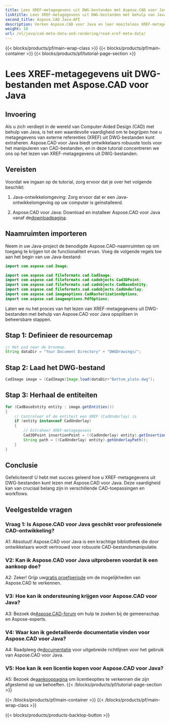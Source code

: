 ```yaml
---
title: Lees XREF-metagegevens uit DWG-bestanden met Aspose.CAD voor Java
linktitle: Lees XREF-metagegevens uit DWG-bestanden met behulp van Java
second_title: Aspose.CAD Java-API
description: Verken Aspose.CAD voor Java en leer moeiteloos XREF-metagegevens uit DWG-bestanden lezen. Geef uw CAD-ontwikkeling een boost met deze krachtige Java-bibliotheek.
weight: 10
url: /nl/java/cad-meta-data-and-rendering/read-xref-meta-data/
---
```


{{< blocks/products/pf/main-wrap-class >}}
{{< blocks/products/pf/main-container >}}
{{< blocks/products/pf/tutorial-page-section >}}

# Lees XREF-metagegevens uit DWG-bestanden met Aspose.CAD voor Java

## Invoering

Als u zich verdiept in de wereld van Computer-Aided Design (CAD) met behulp van Java, is het een waardevolle vaardigheid om te begrijpen hoe u metagegevens van externe referenties (XREF) uit DWG-bestanden kunt extraheren. Aspose.CAD voor Java biedt ontwikkelaars robuuste tools voor het manipuleren van CAD-bestanden, en in deze tutorial concentreren we ons op het lezen van XREF-metagegevens uit DWG-bestanden.

## Vereisten

Voordat we ingaan op de tutorial, zorg ervoor dat je over het volgende beschikt:

1. Java-ontwikkelomgeving: Zorg ervoor dat er een Java-ontwikkelomgeving op uw computer is geïnstalleerd.

2.  Aspose.CAD voor Java: Download en installeer Aspose.CAD voor Java vanaf de[downloadpagina](https://releases.aspose.com/cad/java/).

## Naamruimten importeren

Neem in uw Java-project de benodigde Aspose.CAD-naamruimten op om toegang te krijgen tot de functionaliteit ervan. Voeg de volgende regels toe aan het begin van uw Java-bestand:

```java
import com.aspose.cad.Image;

import com.aspose.cad.fileformats.cad.CadImage;
import com.aspose.cad.fileformats.cad.cadobjects.Cad3DPoint;
import com.aspose.cad.fileformats.cad.cadobjects.CadBaseEntity;
import com.aspose.cad.fileformats.cad.cadobjects.CadUnderlay;
import com.aspose.cad.imageoptions.CadRasterizationOptions;
import com.aspose.cad.imageoptions.PdfOptions;

```

Laten we nu het proces van het lezen van XREF-metagegevens uit DWG-bestanden met behulp van Aspose.CAD voor Java opsplitsen in beheersbare stappen.

## Stap 1: Definieer de resourcemap

```java
// Het pad naar de bronmap.
String dataDir = "Your Document Directory" + "DWGDrawings/";
```

## Stap 2: Laad het DWG-bestand

```java
CadImage image = (CadImage)Image.load(dataDir+"Bottom_plate.dwg");
```

## Stap 3: Herhaal de entiteiten

```java
for (CadBaseEntity entity : image.getEntities())
{
    // Controleer of de entiteit een XREF (CadUnderlay) is
    if (entity instanceof CadUnderlay)
    {
        // Extraheer XREF-metagegevens
        Cad3DPoint insertionPoint = ((CadUnderlay) entity).getInsertionPoint();
        String path = ((CadUnderlay) entity).getUnderlayPath();
    }
}
```

## Conclusie

Gefeliciteerd! U hebt met succes geleerd hoe u XREF-metagegevens uit DWG-bestanden kunt lezen met Aspose.CAD voor Java. Deze vaardigheid kan van cruciaal belang zijn in verschillende CAD-toepassingen en workflows.

## Veelgestelde vragen

### Vraag 1: Is Aspose.CAD voor Java geschikt voor professionele CAD-ontwikkeling?

A1: Absoluut! Aspose.CAD voor Java is een krachtige bibliotheek die door ontwikkelaars wordt vertrouwd voor robuuste CAD-bestandsmanipulatie.

### V2: Kan ik Aspose.CAD voor Java uitproberen voordat ik een aankoop doe?

 A2: Zeker! Grijp uw[gratis proefperiode](https://releases.aspose.com/) om de mogelijkheden van Aspose.CAD te verkennen.

### V3: Hoe kan ik ondersteuning krijgen voor Aspose.CAD voor Java?

 A3: Bezoek de[Aspose.CAD-forum](https://forum.aspose.com/c/cad/19) om hulp te zoeken bij de gemeenschap en Aspose-experts.

### V4: Waar kan ik gedetailleerde documentatie vinden voor Aspose.CAD voor Java?

 A4: Raadpleeg de[documentatie](https://reference.aspose.com/cad/java/) voor uitgebreide richtlijnen voor het gebruik van Aspose.CAD voor Java.

### V5: Hoe kan ik een licentie kopen voor Aspose.CAD voor Java?

A5: Bezoek de[aankooppagina](https://purchase.aspose.com/buy) om licentieopties te verkennen die zijn afgestemd op uw behoeften.
{{< /blocks/products/pf/tutorial-page-section >}}

{{< /blocks/products/pf/main-container >}}
{{< /blocks/products/pf/main-wrap-class >}}

{{< blocks/products/products-backtop-button >}}
